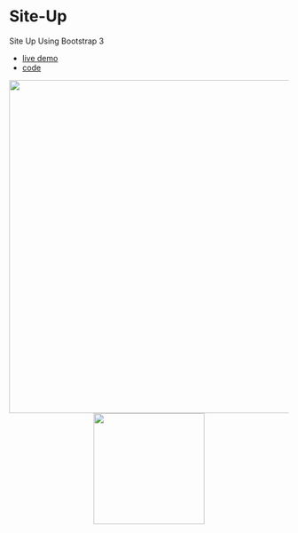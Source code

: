 # Site-Up
Site Up Using Bootstrap 3

- [live demo](https://mohamdyahia.github.io/Site-Up/)
- [code](https://github.com/MohamedYahia831/Site-Up/blob/main/index.html)

<p align="center">
<img src="https://user-images.githubusercontent.com/97320765/210183673-7f9f82a8-0818-4cdc-98eb-ef24fb0f8fbb.png" width="600px">
<img src="https://user-images.githubusercontent.com/97320765/210183674-7e13b80c-efba-4243-90fb-5ba2f64c9b45.png" width="200px">
<p>
